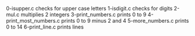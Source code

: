 0-isupper.c checks for upper case letters
1-isdigit.c checks for digits
2-mul.c multiplies 2 integers
3-print_numbers.c prints 0 to 9
4-print_most_numbers.c prints 0 to 9 minus 2 and 4
5-more_numbers.c prints 0 to 14
6-print_line.c prints lines
